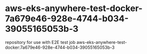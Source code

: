 # aws-eks-anywhere-test-docker-7a679e46-928e-4744-b034-39055165053b-3
repository for use with E2E test job aws-eks-anywhere-test-docker:7a679e46-928e-4744-b034-39055165053b-3
